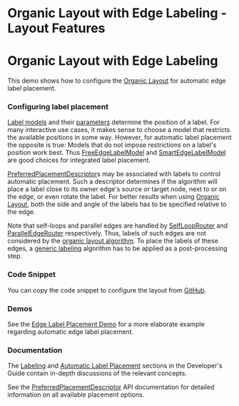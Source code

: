 <!--
 //////////////////////////////////////////////////////////////////////////////
 // @license
 // This file is part of yFiles for HTML 2.6.
 // Use is subject to license terms.
 //
 // Copyright (c) 2000-2023 by yWorks GmbH, Vor dem Kreuzberg 28,
 // 72070 Tuebingen, Germany. All rights reserved.
 //
 //////////////////////////////////////////////////////////////////////////////
-->
# Organic Layout with Edge Labeling - Layout Features

# Organic Layout with Edge Labeling

This demo shows how to configure the [Organic Layout](https://docs.yworks.com/yfileshtml/#/api/OrganicLayout) for automatic edge label placement.

### Configuring label placement

[Label models](https://docs.yworks.com/yfileshtml/#/api/ILabelModel) and their [parameters](https://docs.yworks.com/yfileshtml/#/api/ILabelModelParameter) determine the position of a label. For many interactive use cases, it makes sense to choose a model that restricts the available positions in some way. However, for automatic label placement the opposite is true: Models that do not impose restrictions on a label's position work best. Thus [FreeEdgeLabelModel](https://docs.yworks.com/yfileshtml/#/api/FreeEdgeLabelModel) and [SmartEdgeLabelModel](https://docs.yworks.com/yfileshtml/#/api/SmartEdgeLabelModel) are good choices for integrated label placement.

[PreferredPlacementDescriptor](https://docs.yworks.com/yfileshtml/#/api/PreferredPlacementDescriptor)s may be associated with labels to control automatic placement. Such a descriptor determines if the algorithm will place a label close to its owner edge's source or target node, next to or on the edge, or even rotate the label. For better results when using [Organic Layout](https://docs.yworks.com/yfileshtml/#/api/OrganicLayout), both the side and angle of the labels has to be specified relative to the edge.

Note that self-loops and parallel edges are handled by [SelfLoopRouter](https://docs.yworks.com/yfileshtml/#/api/SelfLoopRouter) and [ParallelEdgeRouter](https://docs.yworks.com/yfileshtml/#/api/ParallelEdgeRouter) respectively. Thus, labels of such edges are not considered by the [organic layout algorithm](https://docs.yworks.com/yfileshtml/#/api/OrganicLayout). To place the labels of these edges, a [generic labeling](https://docs.yworks.com/yfileshtml/#/api/GenericLabeling) algorithm has to be applied as a post-processing step.

### Code Snippet

You can copy the code snippet to configure the layout from [GitHub](https://github.com/yWorks/yfiles-for-html-demos/blob/master/demos/layout-features/organic-edge-labeling/OrganicEdgeLabeling.ts).

### Demos

See the [Edge Label Placement Demo](../../layout/edgelabelplacement/index.html) for a more elaborate example regarding automatic edge label placement.

### Documentation

The [Labeling](https://docs.yworks.com/yfileshtml/#/dguide/organic_layout#_labeling) and [Automatic Label Placement](https://docs.yworks.com/yfileshtml/#/dguide/label_placement) sections in the Developer's Guide contain in-depth discussions of the relevant concepts.

See the [PreferredPlacementDescriptor](https://docs.yworks.com/yfileshtml/#/api/PreferredPlacementDescriptor) API documentation for detailed information on all available placement options.
